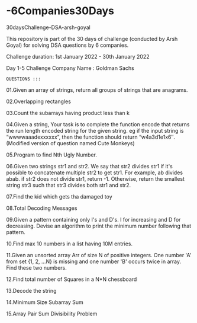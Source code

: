 # -6Companies30Days

30daysChallenge-DSA-arsh-goyal

This repository is part of the 30 days of challenge (conducted by Arsh Goyal) for solving DSA questions by 6 companies.

Challenge duration: 1st January 2022 - 30th January 2022

Day 1-5 Challenge
Company Name : Goldman Sachs

    QUESTIONS :::

01.Given an array of strings, return all groups of strings that are anagrams.

02.Overlapping rectangles

03.Count the subarrays having product less than k

04.Given a string, Your task is to complete the function encode that returns the run length encoded string for the given string. eg if the input string is “wwwwaaadexxxxxx”, then the function should return “w4a3d1e1x6″.(Modified version of question named Cute Monkeys)

05.Program to find Nth Ugly Number.

06.Given two strings str1 and str2. We say that str2 divides str1 if it's possible to concatenate multiple str2 to get str1. For example, ab divides abab. if str2 does not divide str1, return -1. Otherwise, return the smallest string str3 such that str3 divides both str1 and str2.

07.Find the kid which gets tha damaged toy

08.Total Decoding Messages

09.Given a pattern containing only I's and D's. I for increasing and D for decreasing. Devise an algorithm to print the minimum number following that pattern.

10.Find max 10 numbers in a list having 10M entries.

11.Given an unsorted array Arr of size N of positive integers. One number 'A' from set {1, 2, …N} is missing and one number 'B' occurs twice in array. Find these two numbers.

12.Find total number of Squares in a N*N chessboard

13.Decode the string

14.Minimum Size Subarray Sum

15.Array Pair Sum Divisibility Problem

